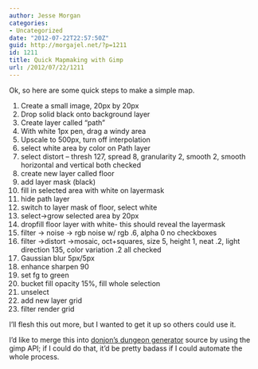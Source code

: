 ```yaml
---
author: Jesse Morgan
categories:
- Uncategorized
date: "2012-07-22T22:57:50Z"
guid: http://morgajel.net/?p=1211
id: 1211
title: Quick Mapmaking with Gimp
url: /2012/07/22/1211
---
```


Ok, so here are some quick steps to make a simple map.

1. Create a small image, 20px by 20px
2. Drop solid black onto background layer
3. Create layer called “path”
4. With white 1px pen, drag a windy area
5. Upscale to 500px, turn off interpolation
6. select white area by color on Path layer
7. select distort – thresh 127, spread 8, granularity 2, smooth 2, smooth horizontal and vertical both checked
8. create new layer called floor
9. add layer mask (black)
10. fill in selected area with white on layermask
11. hide path layer
12. switch to layer mask of floor, select white
13. select-&gt;grow selected area by 20px
14. dropfill floor layer with white- this should reveal the layermask
15. filter -&gt; noise -&gt; rgb noise w/ rgb .6, alpha 0 no checkboxes
16. filter -&gt;distort -&gt;mosaic, oct+squares, size 5, height 1, neat .2, light direction 135, color variation .2 all checked
17. Gaussian blur 5px/5px
18. enhance sharpen 90
19. set fg to green
20. bucket fill opacity 15%, fill whole selection
21. unselect
22. add new layer grid
23. filter render grid

I’ll flesh this out more, but I wanted to get it up so others could use it.

I’d like to merge this into [donjon’s dungeon generator](http://donjon.bin.sh/d20/dungeon/index.cgi) source by using the gimp API; if I could do that, it’d be pretty badass if I could automate the whole process.